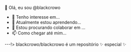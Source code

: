  👋 Olá, eu sou @blackcrowo
- 👀 Tenho interesse em...
- 🌱 Atualmente estou aprendendo...
- 💞️ Estou procurando colaborar em ...
- 📫 Como chegar até mim...

---!>
blackcrowo/blackcrowo é um repositório ✨ especial ✨
